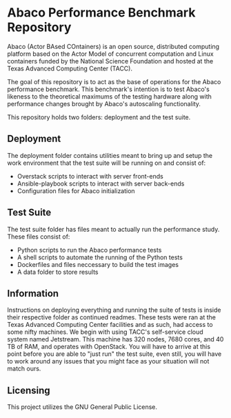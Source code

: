 # Abaco Performance Benchmark Repository
Abaco (Actor BAsed COntainers) is an open source, distributed computing platform based on the Actor Model of concurrent computation and Linux containers funded by the National Science Foundation and hosted at the Texas Advanced Computing Center (TACC).

The goal of this repository is to act as the base of operations for the Abaco performance benchmark. This benchmark's intention is to test Abaco's likeness to the theoretical maximums of the testing hardware along with performance changes brought by Abaco's autoscaling functionality.

This repository holds two folders: deployment and the test suite.

## Deployment
The deployment folder contains utilities meant to bring up and setup the work environment that the test suite will be running on and consist of:
- Overstack scripts to interact with server front-ends
- Ansible-playbook scripts to interact with server back-ends
- Configuration files for Abaco initialization

## Test Suite
The test suite folder has files meant to actually run the performance study. These files consist of:
- Python scripts to run the Abaco performance tests
- A shell scripts to automate the running of the Python tests
- Dockerfiles and files neccessary to build the test images
- A data folder to store results

## Information
Instructions on deploying everything and running the suite of tests is inside their respective folder as continued readmes. These tests were ran at the Texas Advanced Computing Center facilities and as such, had access to some nifty machines. We begin with using TACC's self-service cloud system named Jetstream. This machine has 320 nodes, 7680 cores, and 40 TB of RAM, and operates with OpenStack. You will have to arrive at this point before you are able to "just run" the test suite, even still, you will have to work around any issues that you might face as your situation will not match ours.

## Licensing
This project utilizes the GNU General Public License.
